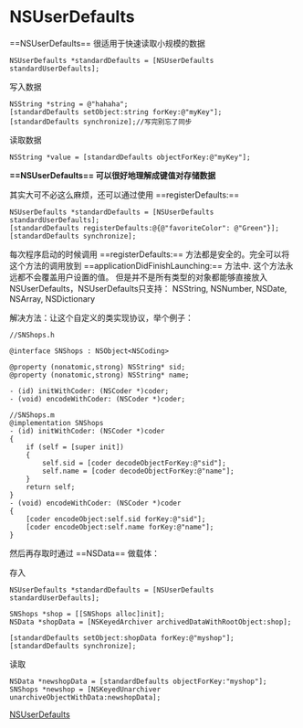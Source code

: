 # NSUserDefaults
==NSUserDefaults== 很适用于快速读取小规模的数据


```
NSUserDefaults *standardDefaults = [NSUserDefaults standardUserDefaults];
```

写入数据


```
NSString *string = @"hahaha";
[standardDefaults setObject:string forKey:@"myKey"];
[standardDefaults synchronize];//写完别忘了同步
```

读取数据


```
NSString *value = [standardDefaults objectForKey:@"myKey"];
```

**==NSUserDefaults== 可以很好地理解成键值对存储数据**

其实大可不必这么麻烦，还可以通过使用 ==registerDefaults:==

 

```
NSUserDefaults *standardDefaults = [NSUserDefaults standardUserDefaults];
[standardDefaults registerDefaults:@{@"favoriteColor": @"Green"}];
[standardDefaults synchronize];
```

每次程序启动的时候调用 ==registerDefaults:==  方法都是安全的。完全可以将这个方法的调用放到 ==applicationDidFinishLaunching:== 方法中. 这个方法永远都不会覆盖用户设置的值。
但是并不是所有类型的对象都能够直接放入NSUserDefaults，NSUserDefaults只支持： NSString, NSNumber, NSDate, NSArray, NSDictionary

解决方法：让这个自定义的类实现协议，举个例子：


```
//SNShops.h

@interface SNShops : NSObject<NSCoding>

@property (nonatomic,strong) NSString* sid;
@property (nonatomic,strong) NSString* name;

- (id) initWithCoder: (NSCoder *)coder;
- (void) encodeWithCoder: (NSCoder *)coder;

//SNShops.m
@implementation SNShops
- (id) initWithCoder: (NSCoder *)coder
{
    if (self = [super init])
    {
        self.sid = [coder decodeObjectForKey:@"sid"];
        self.name = [coder decodeObjectForKey:@"name"];
    }
    return self;
}
- (void) encodeWithCoder: (NSCoder *)coder
{
    [coder encodeObject:self.sid forKey:@"sid"];
    [coder encodeObject:self.name forKey:@"name"];
}
```

然后再存取时通过 ==NSData== 做载体：

存入

```
NSUserDefaults *standardDefaults = [NSUserDefaults standardUserDefaults];

SNShops *shop = [[SNShops alloc]init];
NSData *shopData = [NSKeyedArchiver archivedDataWithRootObject:shop];

[standardDefaults setObject:shopData forKey:@"myshop"];
[standardDefaults synchronize];
```
读取


```
NSData *newshopData = [standardDefaults objectForKey:"myshop"];
SNShops *newshop = [NSKeyedUnarchiver unarchiveObjectWithData:newshopData];
```

[NSUserDefaults](http://yulingtianxia.com/blog/2014/04/07/iosdan-li-mo-shi-ornsuserdefaults/)

